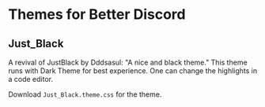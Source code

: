 # Themes for Better Discord
## Just_Black
A revival of JustBlack by Dddsasul: "A nice and black theme."  This theme runs with Dark Theme for best experience.  One can change the highlights in a code editor.

Download `Just_Black.theme.css` for the theme.

